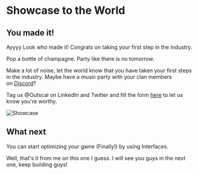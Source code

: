 # Showcase to the World

## **You made it!**

Ayyyy Look who made it! Congrats on taking your first step in the industry.

Pop a bottle of champagne. Party like there is no tomorrow.

Make a lot of noise, let the world know that you have taken your first steps in the industry. Maybe have a music party with your clan members on [Discord](https://discord.com/invite/R4hfXhsWjN)?

Tag us @Outscal on LinkedIn and Twitter and fill the form [here](https://airtable.com/shrXGSkgf5NClpoIU) to let us know you're worthy.

![Showcase](https://media.giphy.com/media/l49JHz7kJvl6MCj3G/giphy.gif)

## **What next**

You can start optimizing your game (Finally!) by using Interfaces.

Well, that's it from me on this one I guess. I will see you guys in the next one, keep building guys!
